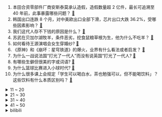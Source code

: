 1. 本田合资零部件厂商安斯泰莫承认造假，造假数量超 2 亿件，最长可追溯至 40 年前，此事暴露哪些问题？ [:link:](https://www.zhihu.com/question/602979872)
2. 韩国出口连跌 8 个月，对中美欧出口全部下滑，芯片出口大跌 36.2%，受哪些因素影响？ [:link:](https://www.zhihu.com/question/604222429)
3. 我们这代人存不下钱的原因是什么？ [:link:](https://www.zhihu.com/question/603826642)
4. 苏武在贝加尔湖牧羊，条件恶劣，挖食鼠粮草根为生，他为什么不吃羊？ [:link:](https://www.zhihu.com/question/25483987)
5. 如何看待王源演唱会女生穿婚纱? [:link:](https://www.zhihu.com/question/604035655)
6. 《原神》和《崩坏：星穹铁道》的爆火，业界有什么看法或者启发？ [:link:](https://www.zhihu.com/question/603634431)
7. 为什么一战说法国“打光了一代人”而没有说英国“打光了一代人? [:link:](https://www.zhihu.com/question/571031038)
8. 有哪些生僻但很美的字或词语? [:link:](https://www.zhihu.com/question/68594276)
9. 为什么篮球比赛进入小球时代? [:link:](https://www.zhihu.com/question/603469936)
10. 为什么很多课上会规定「学生可以喝白水，茶也勉强可以，但不能喝饮料」？这些饮料有什么本质区别吗？ [:link:](https://www.zhihu.com/question/601191918)
<details>
<summary>11 ~ 20</summary>

11. 炖肉的时候，有时肉越炖越烂，有的时候却越炖越硬，这是为什么呢？背后有什么科学道理呢？ [:link:](https://www.zhihu.com/question/507310446)
12. 为什么苹果和安卓厂商几乎都放弃了小屏市场？ [:link:](https://www.zhihu.com/question/603801469)
13. 在县城，公务员晋升正科难吗？ [:link:](https://www.zhihu.com/question/597393632)
14. 为何郑州与长沙的地铁客流量差距这么大？ [:link:](https://www.zhihu.com/question/603935230)
15. 为什么英语没有把像 virtual 这样「出现即歧义」的单词淘汰掉? [:link:](https://www.zhihu.com/question/603452321)
16. 为什么高手跑步时都喜欢围着操场外道跑？ [:link:](https://www.zhihu.com/question/604645602)
17. 你请客吃饭，结账时发现有人私下拿好烟好酒记在账上，怎么应对？ [:link:](https://www.zhihu.com/question/465991724)
18. 据不完全统计，《崩坏：星穹铁道》五月流水约为《原神》同月的2.7倍，如何评价？ [:link:](https://www.zhihu.com/question/604195870)
19. 游戏《闪耀暖暖》和《以闪亮之名》到底哪个好? [:link:](https://www.zhihu.com/question/553106542)
20. 2023 LPL 夏季赛 JDG 2:1 击败 LNG，如何评价这场比赛？ [:link:](https://www.zhihu.com/question/604743338)
</details>
<details>
<summary>21 ~ 30</summary>

21. 2023赛季F1西班牙大奖赛，维斯塔潘夺冠，周冠宇第九，如何评价这场比赛？ [:link:](https://www.zhihu.com/question/604771008)
22. 《塞尔达传说：王国之泪》地下世界感觉有点压抑，怎么玩比较好？ [:link:](https://www.zhihu.com/question/600762687)
23. 演员的演技和外貌哪个更重要？为什么？ [:link:](https://www.zhihu.com/question/596500790)
24. 原生家庭不好的孩子会失去爱别人的能力吗？ [:link:](https://www.zhihu.com/question/603427798)
25. 美加军舰过航台湾海峡，东部战区回应「全程跟监警戒，依法依规处置」，如何解读美、加此举意图？ [:link:](https://www.zhihu.com/question/604645738)
26. 2023 LPL 夏季赛 OMG 2:1 击败 WBG，如何评价这场比赛？ [:link:](https://www.zhihu.com/question/604739881)
27. 微软宣布 Win11 原生支持解压 rar 文件，WinRAR 发图自嘲，你对此有何看法？ [:link:](https://www.zhihu.com/question/604180951)
28. 为什么中国没有“逻辑”这个词汇？ [:link:](https://www.zhihu.com/question/602626141)
29. 新房装修，需不需要安装前置过滤器和净水器？ [:link:](https://www.zhihu.com/question/450419506)
30. 面对层出不穷的大屏电视，哪些性价比高值得选购？ [:link:](https://www.zhihu.com/question/604717678)
</details>
<details>
<summary>31 ~ 40</summary>

31. 皇马官方宣布本泽马合同到期自由身离队，14 年 647 场打进 353 球，如何评价他的皇马生涯？ [:link:](https://www.zhihu.com/question/604741814)
32. 电影《蜘蛛侠：纵横宇宙》有哪些亮点？ [:link:](https://www.zhihu.com/question/504215688)
33. 你是如何理解“TCP是面向字节流的协议”的？ [:link:](https://www.zhihu.com/question/602003556)
34. 如何看待答主楚云卿的原创诗句被自媒体「选入」《诗经》？ [:link:](https://www.zhihu.com/question/604719253)
35. 为什么我喝酒感觉是苦的难喝，而有的人感觉是醇香的很美味？ [:link:](https://www.zhihu.com/question/32287872)
36. 距离高考还有几天，有哪些建议给即将高考的学弟学妹们？ [:link:](https://www.zhihu.com/question/461994623)
37. 现代汉语是否应该引入“冇”的概念来更精准表达“没有”的含义? [:link:](https://www.zhihu.com/question/604176704)
38. 你踢足球有过什么高光时刻？ [:link:](https://www.zhihu.com/question/440022174)
39. 想成为一名提示工程师都需要学习什么？ [:link:](https://www.zhihu.com/question/593938418)
40. 曝梅西即将签约利雅得新月，未来 48 小时内抵达利雅得，你认为梅西会选择加盟沙特联赛吗？ [:link:](https://www.zhihu.com/question/604704955)
</details>
<details>
<summary>41 ~ 50</summary>

41. 《西游记》中的世界地图是什么样的？ [:link:](https://www.zhihu.com/question/37555090)
42. 相机为什么需要法兰距？ [:link:](https://www.zhihu.com/question/564678349)
43. 618 手机竞速榜到底是什么？对用户选购手机有哪些裨益？ [:link:](https://www.zhihu.com/question/604008932)
44. 高考临近，当年的你都在干什么？ [:link:](https://www.zhihu.com/question/604131490)
45. 来时王者去时仙！41 岁伊布宣布退役，结束 24 年职业生涯，如何评价他的职业生涯？ [:link:](https://www.zhihu.com/question/604704769)
46. 无器械能够练出肌肉块和线条吗？ [:link:](https://www.zhihu.com/question/600261640)
47. 拼多多在电商竞争中靠什么生存？ [:link:](https://www.zhihu.com/question/603808015)
48. 小学生现在还有必要学奥数吗？ [:link:](https://www.zhihu.com/question/428103688)
49. 每天花两个小时背单词，值得吗？ [:link:](https://www.zhihu.com/question/445968666)
50. 35岁了还一事无成，怎么办呢？ [:link:](https://www.zhihu.com/question/593756955)
</details><details>
<summary>bilibili</summary>

</details>
